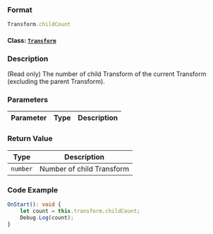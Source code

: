 ### Format
```typescript
Transform.childCount
```

#### Class: [`Transform`](../Transform.md)

### Description
(Read only) The number of child Transform of the current Transform (excluding the parent Transform).

### Parameters
Parameter|Type|Description
---|---|---

### Return Value
Type|Description
---|---
`number`|Number of child Transform

### Code Example
```typescript
OnStart(): void {
    let count = this.transform.childCount;
    Debug.Log(count);
}
```